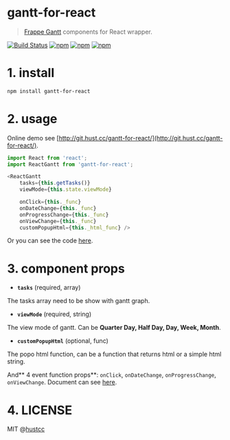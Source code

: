 # gantt-for-react

> [Frappe Gantt](https://github.com/frappe/gantt) components for React wrapper.

[![Build Status](https://travis-ci.org/hustcc/gantt-for-react.svg?branch=master)](https://travis-ci.org/hustcc/gantt-for-react) [![npm](https://img.shields.io/npm/v/gantt-for-react.svg?style=flat-square)](https://www.npmjs.com/package/gantt-for-react) [![npm](https://img.shields.io/npm/dt/gantt-for-react.svg?style=flat-square)](https://www.npmjs.com/package/gantt-for-react) [![npm](https://img.shields.io/npm/l/gantt-for-react.svg?style=flat-square)](https://www.npmjs.com/package/gantt-for-react)

# 1. install

```sh
npm install gantt-for-react
```


# 2. usage

Online demo see [http://git.hust.cc/gantt-for-react/](http://git.hust.cc/gantt-for-react/).

```js
import React from 'react';
import ReactGantt from 'gantt-for-react';

<ReactGantt 
	tasks={this.getTasks()} 
	viewMode={this.state.viewMode}

    onClick={this._func} 
	onDateChange={this._func}
	onProgressChange={this._func}
	onViewChange={this._func} 
	customPopupHtml={this._html_func} />
```

Or you can see the code [here](https://github.com/hustcc/gantt-for-react/blob/master/demo/GanttComponent.jsx#L51).

# 3. component props

 - **`tasks`** (required, array)

The tasks array need to be show with gantt graph.

 - **`viewMode`** (required, string)

The view mode of gantt. Can be **Quarter Day, Half Day, Day, Week, Month**. 

 - **`customPopupHtml`** (optional, func)

The popo html function, can be a function that returns html or a simple html string.

And** 4 event function props**: `onClick`, `onDateChange`, `onProgressChange`, `onViewChange`. Document can see [here](https://frappe.github.io/gantt/).


# 4. LICENSE

MIT @[hustcc](https://github.com/hustcc)
